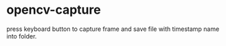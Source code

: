# opencv-capture
press keyboard button to capture frame and save file with timestamp name into folder.
